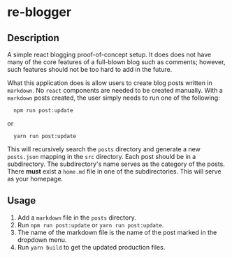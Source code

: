 # re-blogger

## Description
A simple react blogging proof-of-concept setup. It does
does not have many of the core features of a full-blown
blog such as comments; however, such features should
not be too hard to add in the future.

What this application does is allow users to create blog
posts written in `markdown`. No `react` components are
needed to be created manually. With a `markdown` posts
created, the user simply needs to run one of the
following:
```shell
  npm run post:update
```
or
```shell
  yarn run post:update
```

This will recursively search the `posts` directory and
generate a new `posts.json` mapping in the `src`
directory. Each post should be in a subdirectory. The
subdirectory's name serves as the category of the
posts. There **must** exist a `home.md` file in one of
the subdirectories. This will serve as your homepage.

## Usage
1. Add a `markdown` file in the `posts` directory.
2. Run `npm run post:update` or `yarn run post:update`.
3. The name of the markdown file is the name of the post
marked in the dropdown menu.
4. Run `yarn build` to get the updated production files.
